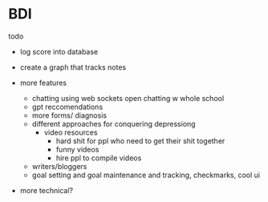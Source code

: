 # BDI
todo
- log score into database
- create a graph that tracks
notes
- more features
    - chatting using web sockets open chatting w whole school
    - gpt reccomendations
    - more forms/ diagnosis
    - different approaches for conquering depressiong
        - video resources 
            - hard shit for ppl who need to get their shit together
            - funny videos 
            - hire ppl to compile videos
    - writers/bloggers
    - goal setting and goal maintenance and tracking, checkmarks, cool ui

- more technical?
